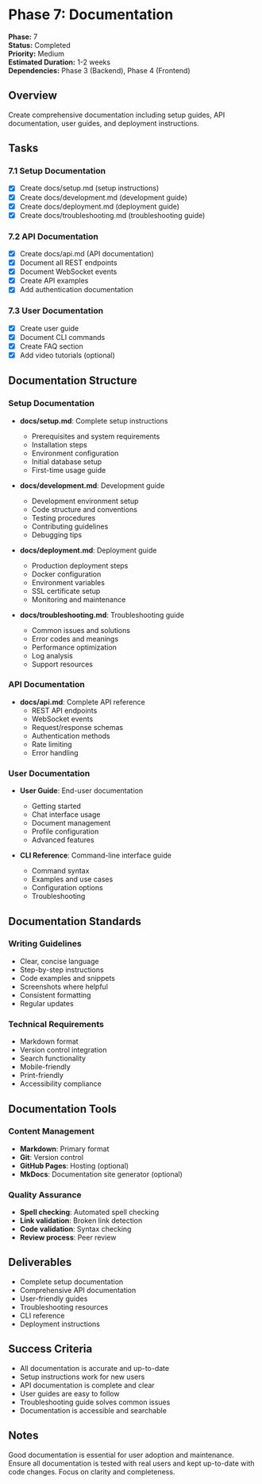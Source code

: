 # Phase 7: Documentation

**Phase:** 7  
**Status:** Completed  
**Priority:** Medium  
**Estimated Duration:** 1-2 weeks  
**Dependencies:** Phase 3 (Backend), Phase 4 (Frontend)

## Overview
Create comprehensive documentation including setup guides, API documentation, user guides, and deployment instructions.

## Tasks

### 7.1 Setup Documentation
- [x] Create docs/setup.md (setup instructions)
- [x] Create docs/development.md (development guide)
- [x] Create docs/deployment.md (deployment guide)
- [x] Create docs/troubleshooting.md (troubleshooting guide)

### 7.2 API Documentation
- [x] Create docs/api.md (API documentation)
- [x] Document all REST endpoints
- [x] Document WebSocket events
- [x] Create API examples
- [x] Add authentication documentation

### 7.3 User Documentation
- [x] Create user guide
- [x] Document CLI commands
- [x] Create FAQ section
- [x] Add video tutorials (optional)

## Documentation Structure

### Setup Documentation
- **docs/setup.md**: Complete setup instructions
  - Prerequisites and system requirements
  - Installation steps
  - Environment configuration
  - Initial database setup
  - First-time usage guide

- **docs/development.md**: Development guide
  - Development environment setup
  - Code structure and conventions
  - Testing procedures
  - Contributing guidelines
  - Debugging tips

- **docs/deployment.md**: Deployment guide
  - Production deployment steps
  - Docker configuration
  - Environment variables
  - SSL certificate setup
  - Monitoring and maintenance

- **docs/troubleshooting.md**: Troubleshooting guide
  - Common issues and solutions
  - Error codes and meanings
  - Performance optimization
  - Log analysis
  - Support resources

### API Documentation
- **docs/api.md**: Complete API reference
  - REST API endpoints
  - WebSocket events
  - Request/response schemas
  - Authentication methods
  - Rate limiting
  - Error handling

### User Documentation
- **User Guide**: End-user documentation
  - Getting started
  - Chat interface usage
  - Document management
  - Profile configuration
  - Advanced features

- **CLI Reference**: Command-line interface guide
  - Command syntax
  - Examples and use cases
  - Configuration options
  - Troubleshooting

## Documentation Standards

### Writing Guidelines
- Clear, concise language
- Step-by-step instructions
- Code examples and snippets
- Screenshots where helpful
- Consistent formatting
- Regular updates

### Technical Requirements
- Markdown format
- Version control integration
- Search functionality
- Mobile-friendly
- Print-friendly
- Accessibility compliance

## Documentation Tools

### Content Management
- **Markdown**: Primary format
- **Git**: Version control
- **GitHub Pages**: Hosting (optional)
- **MkDocs**: Documentation site generator (optional)

### Quality Assurance
- **Spell checking**: Automated spell checking
- **Link validation**: Broken link detection
- **Code validation**: Syntax checking
- **Review process**: Peer review

## Deliverables
- Complete setup documentation
- Comprehensive API documentation
- User-friendly guides
- Troubleshooting resources
- CLI reference
- Deployment instructions

## Success Criteria
- All documentation is accurate and up-to-date
- Setup instructions work for new users
- API documentation is complete and clear
- User guides are easy to follow
- Troubleshooting guide solves common issues
- Documentation is accessible and searchable

## Notes
Good documentation is essential for user adoption and maintenance. Ensure all documentation is tested with real users and kept up-to-date with code changes. Focus on clarity and completeness.
